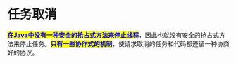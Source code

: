 # 任务取消

<mark style="color:blue;">**在Java中没有一种安全的抢占式方法来停止线程**</mark>，因此也就没有安全的抢占式方法来停止任务。<mark style="color:blue;">**只有一些协作式的机制**</mark>，使请求取消的任务和代码都遵循一种协商好的协议。
